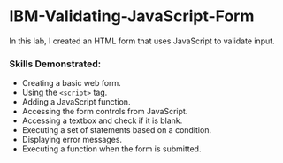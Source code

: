 # IBM-Validating-JavaScript-Form
In this lab, I created an HTML form that uses JavaScript to validate input.

### Skills Demonstrated:

- Creating a basic web form.
- Using the `<script>` tag.
- Adding a JavaScript function.
- Accessing the form controls from JavaScript.
- Accessing a textbox and check if it is blank.
- Executing a set of statements based on a condition.
- Displaying error messages.
- Executing a function when the form is submitted.
